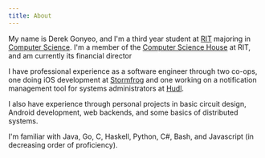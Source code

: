 ```yaml
---
title: About
---
```


My name is Derek Gonyeo, and I'm a third year student at
[RIT](http://www.rit.edu/) majoring in [Computer
Science](http://www.cs.rit.edu/). I'm a member of the [Computer Science
House](http://csh.rit.edu/) at RIT, and am currently its financial director

I have professional experience as a software engineer through two co-ops, one
doing iOS development at [Stormfrog](http://www.stormfrog.com/) and one working
on a notification management tool for systems administrators at
[Hudl](http://www.hudl.com/).

I also have experience through personal projects in basic circuit design,
Android development, web backends, and some basics of distributed systems.

I'm familiar with Java, Go, C, Haskell, Python, C#, Bash, and Javascript (in
decreasing order of proficiency).
